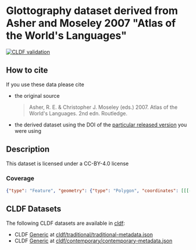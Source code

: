 # Glottography dataset derived from Asher and Moseley 2007 "Atlas of the World's Languages"

[![CLDF validation](https://github.com/Glottography/asher2007world/workflows/CLDF-validation/badge.svg)](https://github.com/Glottography/asher2007world/actions?query=workflow%3ACLDF-validation)

## How to cite

If you use these data please cite
- the original source
  > Asher, R. E. & Christopher J. Moseley (eds.) 2007. Atlas of the World's Languages. 2nd edn. Routledge.
- the derived dataset using the DOI of the [particular released version](../../releases/) you were using

## Description


This dataset is licensed under a CC-BY-4.0 license




### Coverage

```geojson
{"type": "Feature", "geometry": {"type": "Polygon", "coordinates": [[[-171.9, -56.0], [-171.9, 80.6], [180.0, 80.6], [180.0, -56.0], [-171.9, -56.0]]]}, "properties": {}}
```


## CLDF Datasets

The following CLDF datasets are available in [cldf](cldf):

- CLDF [Generic](https://github.com/cldf/cldf/tree/master/modules/Generic) at [cldf/traditional/traditional-metadata.json](cldf/traditional/traditional-metadata.json)
- CLDF [Generic](https://github.com/cldf/cldf/tree/master/modules/Generic) at [cldf/contemporary/contemporary-metadata.json](cldf/contemporary/contemporary-metadata.json)